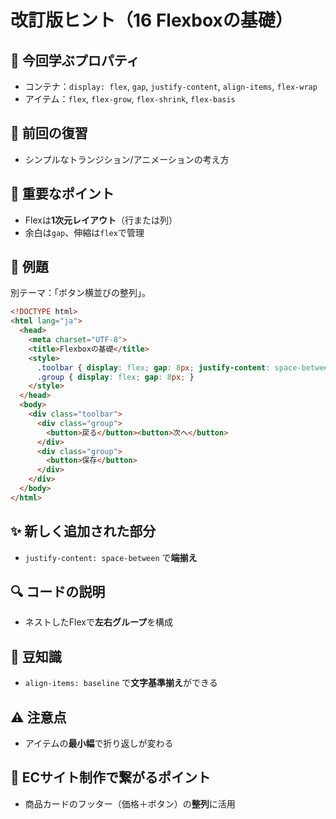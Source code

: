 # 改訂版ヒント（16 Flexboxの基礎）

## 🧩 今回学ぶプロパティ
- コンテナ：`display: flex`, `gap`, `justify-content`, `align-items`, `flex-wrap`
- アイテム：`flex`, `flex-grow`, `flex-shrink`, `flex-basis`

## 🔁 前回の復習
- シンプルなトランジション/アニメーションの考え方

## 📌 重要なポイント
- Flexは**1次元レイアウト**（行または列）
- 余白は`gap`、伸縮は`flex`で管理

## 🧪 例題
別テーマ：「ボタン横並びの整列」。

```html
<!DOCTYPE html>
<html lang="ja">
  <head>
    <meta charset="UTF-8">
    <title>Flexboxの基礎</title>
    <style>
      .toolbar { display: flex; gap: 8px; justify-content: space-between; }
      .group { display: flex; gap: 8px; }
    </style>
  </head>
  <body>
    <div class="toolbar">
      <div class="group">
        <button>戻る</button><button>次へ</button>
      </div>
      <div class="group">
        <button>保存</button>
      </div>
    </div>
  </body>
</html>
```

## ✨ 新しく追加された部分
- `justify-content: space-between` で**端揃え**

## 🔍 コードの説明
- ネストしたFlexで**左右グループ**を構成

## 📖 豆知識
- `align-items: baseline` で**文字基準揃え**ができる

## ⚠️ 注意点
- アイテムの**最小幅**で折り返しが変わる

## 🛒 ECサイト制作で繋がるポイント
- 商品カードのフッター（価格＋ボタン）の**整列**に活用